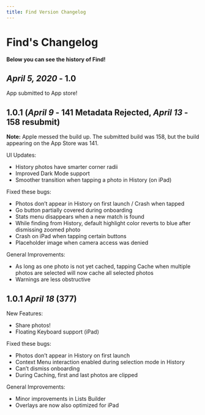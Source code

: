 ```yaml
---
title: Find Version Changelog
---
```

# Find's Changelog
**Below you can see the history of Find!**

## _April 5, 2020_ - 1.0

App submitted to App store!

## 1.0.1 (_April 9_ - 141 Metadata Rejected, _April 13_ - 158 resubmit)
**Note:** Apple messed the build up. The submitted build was 158, but the build appearing on the App Store was 141.

UI Updates:
- History photos have smarter corner radii
- Improved Dark Mode support
- Smoother transition when tapping a photo in History (on iPad)

Fixed these bugs:
- Photos don’t appear in History on first launch / Crash when tapped
- Go button partially covered during onboarding
- Stats menu disappears when a new match is found
- While finding from History, default highlight color reverts to blue after dismissing zoomed photo
- Crash on iPad when tapping certain buttons
- Placeholder image when camera access was denied

General Improvements:
- As long as one photo is not yet cached, tapping Cache when multiple photos are selected will now cache all selected photos
- Warnings are less obstructive

## 1.0.1 _April 18_ (377)

New Features:
- Share photos!
- Floating Keyboard support (iPad)

Fixed these bugs:
- Photos don’t appear in History on first launch
- Context Menu interaction enabled during selection mode in History
- Can’t dismiss onboarding
- During Caching, first and last photos are clipped

General Improvements:
- Minor improvements in Lists Builder
- Overlays are now also optimized for iPad
